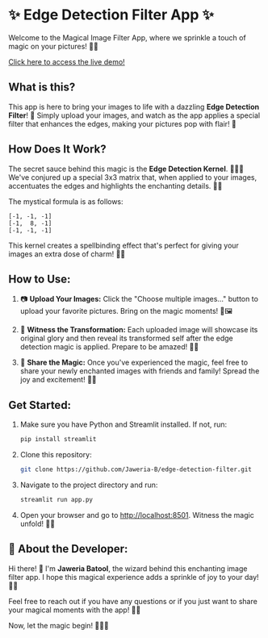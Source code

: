 # ✨ Edge Detection Filter App ✨

Welcome to the Magical Image Filter App, where we sprinkle a touch of magic on your pictures! 🌈✨

[Click here to access the live demo!](https://edge-detection-app-jb.streamlit.app/)

## What is this?

This app is here to bring your images to life with a dazzling **Edge Detection Filter**! 🚀 Simply upload your images, and watch as the app applies a special filter that enhances the edges, making your pictures pop with flair! 🌟

## How Does It Work?

The secret sauce behind this magic is the **Edge Detection Kernel**. 🧙‍♂️✨ We've conjured up a special 3x3 matrix that, when applied to your images, accentuates the edges and highlights the enchanting details. 🎩✨

The mystical formula is as follows:

```
[-1, -1, -1]
[-1,  8, -1]
[-1, -1, -1]
```

This kernel creates a spellbinding effect that's perfect for giving your images an extra dose of charm! 🌌🔮

## How to Use:

1. 📷 **Upload Your Images:** Click the "Choose multiple images..." button to upload your favorite pictures. Bring on the magic moments! 🌈🖼️

2. 🚀 **Witness the Transformation:** Each uploaded image will showcase its original glory and then reveal its transformed self after the edge detection magic is applied. Prepare to be amazed! 🌟🎉

3. 📸 **Share the Magic:** Once you've experienced the magic, feel free to share your newly enchanted images with friends and family! Spread the joy and excitement! 🌟💖

## Get Started:

1. Make sure you have Python and Streamlit installed. If not, run:
   ```bash
   pip install streamlit
   ```

2. Clone this repository:
   ```bash
   git clone https://github.com/Jaweria-B/edge-detection-filter.git
   ```

3. Navigate to the project directory and run:
   ```bash
   streamlit run app.py
   ```

4. Open your browser and go to [http://localhost:8501](http://localhost:8501). Witness the magic unfold! 🚀✨

## 🌟 About the Developer:

Hi there! 👋 I'm **Jaweria Batool**, the wizard behind this enchanting image filter app. I hope this magical experience adds a sprinkle of joy to your day! 🌈✨

Feel free to reach out if you have any questions or if you just want to share your magical moments with the app! 💌💬

Now, let the magic begin! 🌟🎩✨
